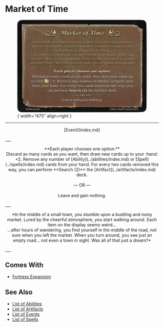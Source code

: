 # Market of Time

<figure markdown="span">

![Market of Time](../assets/events-market_of_time.webp){ width="475" align=right }

</figure>

___
<p style="text-align: center;" markdown>[Event](index.md)</p>
___
<p style="text-align: center;" markdown>**Each player chooses one option:** <br>Discard as many cards as you want, then draw new cards up to your :hand: +2. Remove any number of [Ability](../abilities/index.md) or [Spell](../spells/index.md) cards from your hand. For every two cards removed this way, you can perform **Search (2)** the [Artifact](../artifacts/index.md) deck.<br><br>— OR —<br><br>Leave and gain nothing.</p>
___
<p style="text-align: center;" markdown>*In the middle of a small town, you stumble upon a bustling and noisy market. Lured by the cheerful atmosphere, you start walking around. Each item on the display seems weird...<br>...after hours of wandering, you find yourself in the middle of the road, not sure when you left the market. When you turn around, you see just an empty road... not even a town in sight. Was all of that just a dream?*</p>
___


## Comes With

- [Fortress Expansion](../content/fortress_expansion.md)


## See Also

- [List of Abilities](../abilities/index.md)
- [List of Artifacts](../artifacts/index.md)
- [List of Events](index.md)
- [List of Spells](../spells/index.md)
